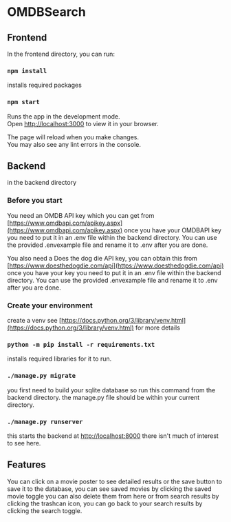 # OMDBSearch

## Frontend

In the frontend directory, you can run:

### `npm install`

installs required packages

### `npm start`

Runs the app in the development mode.\
Open [http://localhost:3000](http://localhost:3000) to view it in your browser.

The page will reload when you make changes.\
You may also see any lint errors in the console.

## Backend

in the backend directory

### Before you start

You need an OMDB API key which you can get from [https://www.omdbapi.com/apikey.aspx](https://www.omdbapi.com/apikey.aspx)
once you have your OMDBAPI key you need to put it in an .env file within the backend directory. You can use the provided .envexample file and rename it to .env after you are done.

You also need a Does the dog die API key, you can obtain this from [https://www.doesthedogdie.com/api](https://www.doesthedogdie.com/api) once you have your key you need to put it in an .env file within the backend directory. You can use the provided .envexample file and rename it to .env after you are done.

### Create your environment

create a venv see [https://docs.python.org/3/library/venv.html](https://docs.python.org/3/library/venv.html) for more details

### `python -m pip install -r requirements.txt`

installs required libraries for it to run.

### `./manage.py migrate`

you first need to build your sqlite database so run this command from the backend directory. the manage.py file should be within your current directory.

### `./manage.py runserver`

this starts the backend at [http://localhost:8000](http://localhost:8000) there isn't much of interest to see here.

## Features

You can click on a movie poster to see detailed results or the save button to save it to the database, you can see saved movies by clicking the saved movie toggle you can also delete them from here or from search results by clicking the trashcan icon, you can go back to your search results by clicking the search toggle.
